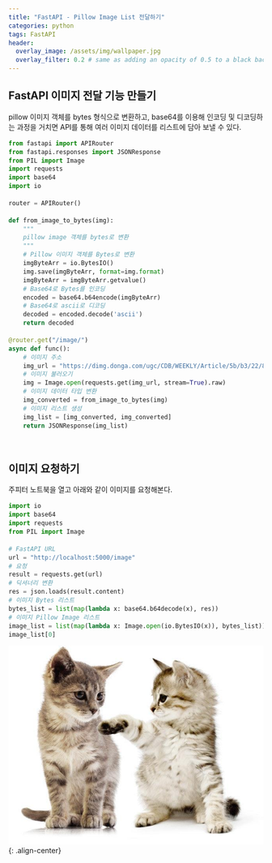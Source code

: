 ```yaml
---
title: "FastAPI - Pillow Image List 전달하기"
categories: python
tags: FastAPI
header:
  overlay_image: /assets/img/wallpaper.jpg
  overlay_filter: 0.2 # same as adding an opacity of 0.5 to a black background
---
```


## FastAPI 이미지 전달 기능 만들기

pillow 이미지 객체를 bytes 형식으로 변환하고, base64를 이용해 인코딩 및 디코딩하는 과정을 거치면 API를 통해 여러 이미지 데이터를 리스트에 담아 보낼 수 있다.

```python
from fastapi import APIRouter
from fastapi.responses import JSONResponse
from PIL import Image
import requests
import base64
import io

router = APIRouter()

def from_image_to_bytes(img):
    """
    pillow image 객체를 bytes로 변환
    """
    # Pillow 이미지 객체를 Bytes로 변환
    imgByteArr = io.BytesIO()
    img.save(imgByteArr, format=img.format)
    imgByteArr = imgByteArr.getvalue()
    # Base64로 Bytes를 인코딩
    encoded = base64.b64encode(imgByteArr)
    # Base64로 ascii로 디코딩
    decoded = encoded.decode('ascii')
    return decoded

@router.get("/image/")
async def func():
    # 이미지 주소
    img_url = "https://dimg.donga.com/ugc/CDB/WEEKLY/Article/5b/b3/22/85/5bb32285000ed2738de6.jpg"
    # 이미지 불러오기
    img = Image.open(requests.get(img_url, stream=True).raw)
    # 이미지 데이터 타입 변환
    img_converted = from_image_to_bytes(img)
    # 이미지 리스트 생성
    img_list = [img_converted, img_converted]
    return JSONResponse(img_list)
```

<br>

## 이미지 요청하기

주피터 노트북을 열고 아래와 같이 이미지를 요청해본다.

```python
import io
import base64
import requests
from PIL import Image

# FastAPI URL
url = "http://localhost:5000/image"
# 요청
result = requests.get(url)
# 딕셔너리 변환
res = json.loads(result.content)
# 이미지 Bytes 리스트
bytes_list = list(map(lambda x: base64.b64decode(x), res))
# 이미지 Pillow Image 리스트
image_list = list(map(lambda x: Image.open(io.BytesIO(x)), bytes_list))
image_list[0]
```

![PNG](/assets/img/post_img/2022-04-13-fastapi-image/img1.png){: .align-center}
